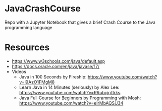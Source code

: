 # JavaCrashCourse
Repo with a Jupyter Notebook that gives a brief Crash Course to the Java programming language

# Resources
- <https://www.w3schools.com/java/default.asp>
- <https://docs.oracle.com/en/java/javase/17/>
- Videos
  - Java in 100 Seconds by Fireship: <https://www.youtube.com/watch?v=l9AzO1FMgM8>
  - Learn Java in 14 Minutes (seriously) by Alex Lee: <https://www.youtube.com/watch?v=RRubcjpTkks>
  - Java Full Course for Beginners by Programming with Mosh: <https://www.youtube.com/watch?v=eIrMbAQSU34>
